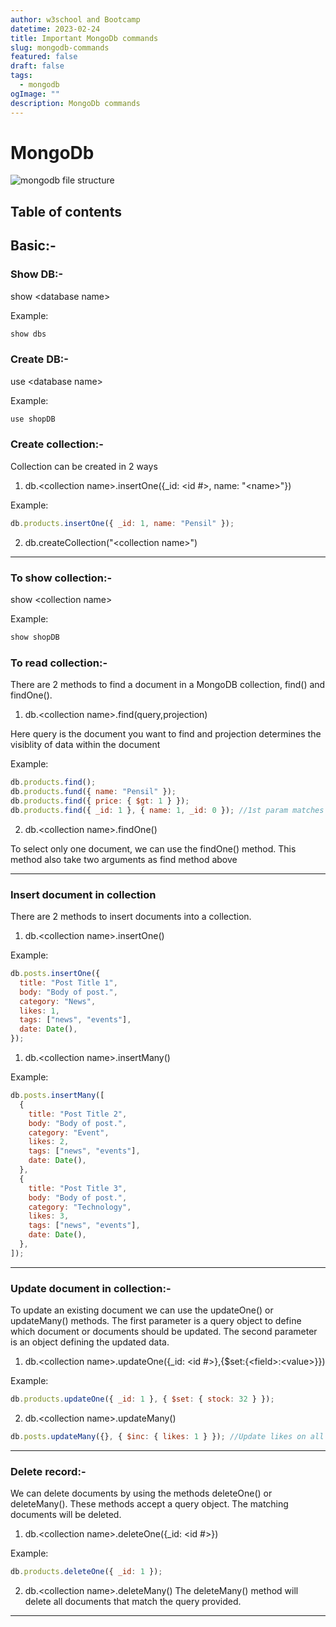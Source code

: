 ```yaml
---
author: w3school and Bootcamp
datetime: 2023-02-24
title: Important MongoDb commands
slug: mongodb-commands
featured: false
draft: false
tags:
  - mongodb
ogImage: ""
description: MongoDb commands
---
```


# MongoDb

<img src="https://www.syncfusion.com/books/MongoDB_3_Succinctly/Images/mongodb-data-structure-organization.png" alt="mongodb file structure">

## Table of contents

## Basic:-

### Show DB:-

show &lt;database name&gt;

Example:

```js
show dbs
```

### Create DB:-

use &lt;database name&gt;

Example:

```js
use shopDB
```

### Create collection:-

Collection can be created in 2 ways

1. db.&lt;collection name&gt;.insertOne({\_id: &lt;id #&gt;, name: "&lt;name&gt;"})

Example:

```js
db.products.insertOne({ _id: 1, name: "Pensil" });
```

2. db.createCollection("&lt;collection name&gt;")
<hr>

### To show collection:-

show &lt;collection name&gt;

Example:

```js
show shopDB
```

### To read collection:-

There are 2 methods to find a document in a MongoDB collection, find() and findOne().

1. db.&lt;collection name&gt;.find(query,projection)

Here query is the document you want to find and projection determines the visiblity of data within the document

Example:

```js
db.products.find();
db.products.fund({ name: "Pensil" });
db.products.find({ price: { $gt: 1 } });
db.products.find({ _id: 1 }, { name: 1, _id: 0 }); //1st param matches the record, in 2nd param, 1 means show and 0 don't show
```

2. db.&lt;collection name&gt;.findOne()

To select only one document, we can use the findOne() method.
This method also take two arguments as find method above

<hr>

### Insert document in collection

There are 2 methods to insert documents into a collection.

1. db.&lt;collection name&gt;.insertOne()

Example:

```jsx
db.posts.insertOne({
  title: "Post Title 1",
  body: "Body of post.",
  category: "News",
  likes: 1,
  tags: ["news", "events"],
  date: Date(),
});
```

1. db.&lt;collection name&gt;.insertMany()

Example:

```jsx
db.posts.insertMany([
  {
    title: "Post Title 2",
    body: "Body of post.",
    category: "Event",
    likes: 2,
    tags: ["news", "events"],
    date: Date(),
  },
  {
    title: "Post Title 3",
    body: "Body of post.",
    category: "Technology",
    likes: 3,
    tags: ["news", "events"],
    date: Date(),
  },
]);
```

<hr>

### Update document in collection:-

To update an existing document we can use the updateOne() or updateMany() methods.
The first parameter is a query object to define which document or documents should be updated.
The second parameter is an object defining the updated data.

1. db.&lt;collection name&gt;.updateOne({\_id: &lt;id #&gt;},{$set:{&lt;field&gt;:&lt;value&gt;}})

Example:

```js
db.products.updateOne({ _id: 1 }, { $set: { stock: 32 } });
```

2. db.&lt;collection name&gt;.updateMany()

```jsx
db.posts.updateMany({}, { $inc: { likes: 1 } }); //Update likes on all documents by 1.
```

<hr>

### Delete record:-

We can delete documents by using the methods deleteOne() or deleteMany().
These methods accept a query object. The matching documents will be deleted.

1. db.&lt;collection name&gt;.deleteOne({\_id: &lt;id #&gt;})

Example:

```js
db.products.deleteOne({ _id: 1 });
```

2. db.&lt;collection name&gt;.deleteMany()
   The deleteMany() method will delete all documents that match the query provided.

<hr>
